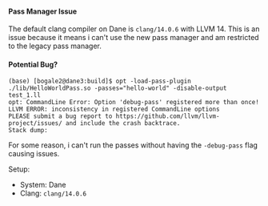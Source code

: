 #### Pass Manager Issue
The default clang compiler on Dane is `clang/14.0.6` with LLVM 14. This is an issue because it means i can't use the new pass manager and am restricted to the legacy pass manager.

#### Potential Bug?

```
(base) [bogale2@dane3:build]$ opt -load-pass-plugin ./lib/HelloWorldPass.so -passes="hello-world" -disable-output test_1.ll
opt: CommandLine Error: Option 'debug-pass' registered more than once!
LLVM ERROR: inconsistency in registered CommandLine options
PLEASE submit a bug report to https://github.com/llvm/llvm-project/issues/ and include the crash backtrace.
Stack dump:
```

For some reason, i can't run the passes without having the `-debug-pass` flag causing issues.

Setup:
- System: Dane
- Clang: `clang/14.0.6`